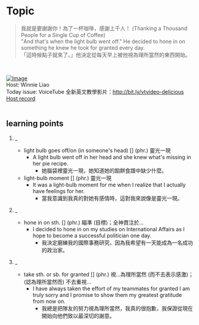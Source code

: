 # Topic

> 我就是要謝謝你！為了一杯咖啡，感謝上千人！ (Thanking a Thousand People for a Single Cup of Coffee) <br>
> "And that's when the light bulb went off." He decided to hone in on something he knew he took for granted every day. <br>
> 「這時候點子就來了。」他決定從每天早上被他視為理所當然的東西開始。

 <br>

[![Image](https://cdn.voicetube.com/assets/thumbnails/LTN61bC5C5A.jpg)](https://www.youtube.com/embed/LTN61bC5C5A?rel=0&showinfo=0&cc_load_policy=0&controls=1&autoplay=1&iv_load_policy=3&playsinline=1&wmode=transparent&start=50&end=58&enablejsapi=1&origin=https://tw.voicetube.com&widgetid=1)<br>
Host: Winnie Liao
<br>Today issue: VoiceTube 全新英文教學影片：http://bit.ly/vtvideo-delicious
<br>
[Host record](https://cdn.voicetube.com/tmp/everyday_records/callmeboss901/2969.mp3)
<br><br>
## learning points
1. _
	* light bulb goes off/on (in someone's head) [] (phr.) 靈光一現
		- A light bulb went off in her head and she knew what's missing in her pie recipe.
			+ 她腦袋裡靈光一現，她知道她的餡餅食譜中缺少什麼。
	* light-bulb moment [] (phr.) 靈光一現
		- It was a light-bulb moment for me when I realize that I actually have feelings for her.
			+ 當我意識到我真的對她有感情時，這對我來說像是靈光一現。

2. _
	* hone in on sth. [] (phr.) 瞄準 (目標)；全神貫注於…
		- I decided to hone in on my studies on International Affairs as I hope to become a successful politician one day.
			+ 我決定磨練我的國際事務研究，因為我希望有一天能成為一名成功的政治家。

3. _
	* take sth. or sb. for granted [] (phr.) 視…為理所當然 (而不去表示感激)；(認為理所當然而) 不去重視…
		- I have always taken the effort of my teammates for granted I am truly sorry and I promise to show them my greatest gratitude from now on.
			+ 我總是把隊友的努力視為理所當然，我真的很抱歉，我保證從現在開始向他們致以最深切的謝意。
